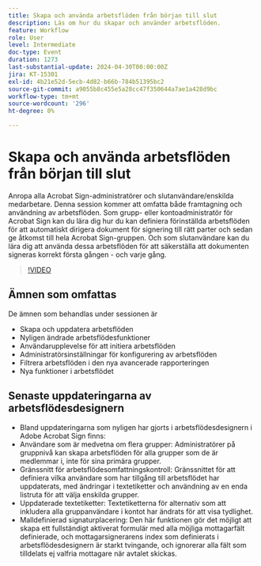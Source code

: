 ```yaml
---
title: Skapa och använda arbetsflöden från början till slut
description: Läs om hur du skapar och använder arbetsflöden.
feature: Workflow
role: User
level: Intermediate
doc-type: Event
duration: 1273
last-substantial-update: 2024-04-30T00:00:00Z
jira: KT-15301
exl-id: 4b21e52d-5ecb-4d82-b66b-784b51395bc2
source-git-commit: a9055b8c455e5a28cc47f350644a7ae1a428d9bc
workflow-type: tm+mt
source-wordcount: '296'
ht-degree: 0%

---
```


# Skapa och använda arbetsflöden från början till slut

Anropa alla Acrobat Sign-administratörer och slutanvändare/enskilda medarbetare. Denna session kommer att omfatta både framtagning och användning av arbetsflöden. Som grupp- eller kontoadministratör för Acrobat Sign kan du lära dig hur du kan definiera förinställda arbetsflöden för att automatiskt dirigera dokument för signering till rätt parter och sedan ge åtkomst till hela Acrobat Sign-gruppen. Och som slutanvändare kan du lära dig att använda dessa arbetsflöden för att säkerställa att dokumenten signeras korrekt första gången - och varje gång.

>[!VIDEO](https://video.tv.adobe.com/v/3428192/?learn=on)

## Ämnen som omfattas

De ämnen som behandlas under sessionen är

* Skapa och uppdatera arbetsflöden
* Nyligen ändrade arbetsflödesfunktioner
* Användarupplevelse för att initiera arbetsflöden
* Administratörsinställningar för konfigurering av arbetsflöden
* Filtrera arbetsflöden i den nya avancerade rapporteringen
* Nya funktioner i arbetsflödet

## Senaste uppdateringarna av arbetsflödesdesignern

* Bland uppdateringarna som nyligen har gjorts i arbetsflödesdesignern i Adobe Acrobat Sign finns:
* Användare som är medvetna om flera grupper: Administratörer på gruppnivå kan skapa arbetsflöden för alla grupper som de är medlemmar i, inte för sina primära grupper.
* Gränssnitt för arbetsflödesomfattningskontroll: Gränssnittet för att definiera vilka användare som har tillgång till arbetsflödet har uppdaterats, med ändringar i textetiketter och användning av en enda listruta för att välja enskilda grupper.
* Uppdaterade textetiketter: Textetiketterna för alternativ som att inkludera alla gruppanvändare i kontot har ändrats för att visa tydlighet.
* Malldefinierad signaturplacering: Den här funktionen gör det möjligt att skapa ett fullständigt aktiverat formulär med alla möjliga mottagarfält definierade, och mottagarsignerarens index som definierats i arbetsflödesdesignern är starkt tvingande, och ignorerar alla fält som tilldelats ej valfria mottagare när avtalet skickas.
